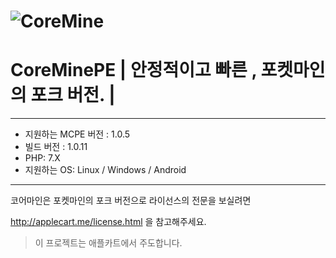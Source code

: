 
# ![CoreMine](http://applecart.me/core.png)
# CoreMinePE | 안정적이고 빠른 , 포켓마인의 포크 버전. |
---------------------------------------
* 지원하는 MCPE 버전 : 1.0.5
* 빌드 버전 : 1.0.11
* PHP: 7.X
* 지원하는 OS: Linux / Windows / Android
---------------------------------------

코어마인은 포켓마인의 포크 버전으로 라이선스의 전문을 보실려면

http://applecart.me/license.html 을 참고해주세요.

> 이 프로젝트는 애플카트에서 주도합니다.
